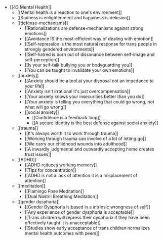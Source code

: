 - [[43 Mental Health]]
	- [[Mental health is a reaction to one's environment]]
	- [[Sadness is enlightenment and happiness is delusion]]
	- [[defense-mechanisms]]
		- [[Rationalizations are defense-mechanisms against strong emotions]]
		- [[Avoidance IS the most-efficient way of dealing with emotion]]
		- [[Self-repression is the most natural response for trans people in strongly gendered environments]]
		- [[Self-hatred is born out of dissonance between self-image and self-perception]]
		- [[Is your self-talk bullying you or bodyguarding you]]
		- [[You can be taught to invalidate your own emotions]]
	- [[anxiety]]
		- [[Anxiety should be a tool at your disposal not an impedance to your life]]
		- [[Anxiety isn't irrational it's just overcompensation]]
		- [[Your anxiety knows your insecurities better than you do]]
		- [[Your anxiety is telling you everything that could go wrong, not what will go wrong]]
		- [[social anxiety]]
			- [[Confidence is a feedback loop]]
			- [[A secure identity is the best defense against social anxiety]]
	- [[trauma]]
		- [[It's always worth it to work through trauma]]
		- [[Working through trauma can involve of a lot of letting go]]
		- [[We carry our childhood wounds into adulthood]]
		- [[A inwardly judgmental and outwardly accepting home creates trust issues]]
	- [[ADHD]]
		- [[ADHD reduces working memory]]
		- [[Tips for concentration]]
		- [[ADHD is not a lack of attention it is a misplacement of attention]]
	- [[meditation]]
		- [[Flamingo Pose Meditation]]
		- [[Dual Nostril Breathing Meditation]]
	- [[gender dysphoria]]
		- [[Gender Dysphoria is based in a intrinsic wrongness of self]]
		- [[Any experience of gender dysphoria is acceptable]]
		- [[Trans children will repress their dysphoria if they have been effectively taught it is unacceptable]]
		- [[Studies show early acceptance of trans children normalizes mental health outcomes with peers]]
